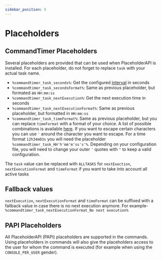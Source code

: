 ```yaml
---
sidebar_position: 5
---
```


# Placeholders

## CommandTimer Placeholders

Several placeholders are provided that can be used when PlaceholderAPI is installed. For each placeholder, do not forget
to replace `task` with your actual task name.

- `%commandtimer_task_seconds%`: Get the configured [interval](configuration/schedules#intervals) in seconds
- `%commandtimer_task_secondsFormat%`: Same as previous placeholder, but formated as `HH:mm:ss`
- `%commandtimer_task_nextExecution%`: Get the next execution time in seconds
- `%commandtimer_task_nextExecutionFormat%`: Same as previous placeholder, but formatted in `HH:mm:ss`
- `%commandtimer_task_timeFormat%`: Same as previous placeholder, but you can replace `timeFormat` with a format of your
  choice. A list of possible combinations is available [here](https://day.js.org/docs/en/display/format). If you want to
  escape certain characters you can use `'` around the character you want to escape. For a time format `12h34m03s` you
  will need the placeholder `%commandtimer_task_HH'h'mm'm'ss's'%`. Depending on your configuration file, you will need
  to change your outer `'` quotes with `"` to keep a valid configuration.

The `task` value can be replaced with `ALLTASKS` for `nextExection`, `nextExecutionFormat` and `timeFormat` if you want
to take into account all active tasks

## Fallback values

`nextExecution`, `nextExecutionFormat` and `timeFormat` can be suffixed with a fallback value in
case there is no next execution anymore. For example- `%commandtimer_task_nextExecutionFormat_No next execution%`

## PAPI Placeholders

All PlaceholderAPI (PAPI) placeholders are supported in the commands. Using placeholders in commands will also give the
placeholders access to the user for whom the command is executed (for example when using the `CONSOLE_PER_USER` gender).
